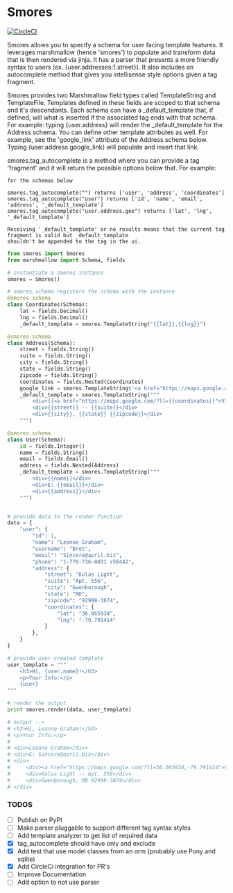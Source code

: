 # Smores

[![CircleCI](https://img.shields.io/circleci/project/github/codylandry/Smores.svg)](https://github.com/codylandry/Smores)

Smores allows you to specify a schema for user facing template features.  It leverages marshmallow (hence 'smores') to
populate and transform data that is then rendered via jinja.  It has a parser that presents a more friendly syntax to 
users (ex. {user.addresses:1.street}).  It also includes an autocomplete method that gives you intellisense style 
options given a tag fragment.  

Smores provides two Marshmallow field types called TemplateString and TemplateFile.  Templates defined in these fields
are scoped to that schema and it's descendants.  Each schema can have a _default_template that, if defined, will what
is inserted if the associated tag ends with that schema.  For example: typing {user.address} will render the _default_template
for the Address schema.  You can define other template attributes as well.  For example, see the 'google_link' attribute
of the Address schema below.  Typing {user.address.google_link} will populate and insert that link.  

smores.tag_autocomplete is a method where you can provide a tag 'fragment' and it will return the possible options below that.
For example:
    
    for the schemas below

    smores.tag_autocomplete("") returns ['user', 'address', 'coordinates']
    smores.tag_autocomplete("user") returns ['id', 'name', 'email', 'address', '_default_template']
    smores.tag_autocomplete("user.address.geo") returns ['lat', 'lng', '_default_template']
    
    Receiving '_default_template' or no results means that the current tag fragment is valid but _default_template
    shouldn't be appended to the tag in the ui.


```python
from smores import Smores
from marshmallow import Schema, fields

# instantiate a smores instance
smores = Smores()

# smores.schema registers the schema with the instance
@smores.schema
class Coordinates(Schema):
    lat = fields.Decimal()
    lng = fields.Decimal()
    _default_template = smores.TemplateString("{{lat}},{{lng}}")

@smores.schema
class Address(Schema):
    street = fields.String()
    suite = fields.String()
    city = fields.String()
    state = fields.String()
    zipcode = fields.String()
    coordinates = fields.Nested(Coordinates)
    google_link = smores.TemplateString('<a href="https://maps.google.com/?ll={{coordinates}}">View Map</a>')
    _default_template = smores.TemplateString("""
        <div>{{<a href="https://maps.google.com/?ll={{coordinates}}">View Map</a>}}</div>
        <div>{{street}} -- {{suite}}</div>
        <div>{{city}}, {{state}} {{zipcode}}</div>
    """)

@smores.schema
class User(Schema):
    id = fields.Integer()
    name = fields.String()
    email = fields.Email()
    address = fields.Nested(Address)
    _default_template = smores.TemplateString("""
        <div>{{name}}</div>
        <div>E: {{email}}</div>
        <div>{{address}}</div>
    """)


# provide data to the render function
data = {
    "user": {
        "id": 1,
        "name": "Leanne Graham",
        "username": "Bret",
        "email": "Sincere@april.biz",
        "phone": "1-770-736-8031 x56442",
        "address": {
            "street": "Kulas Light",
            "suite": "Apt. 556",
            "city": "Gwenborough",
            "state": "MD",
            "zipcode": "92998-3874",
            "coordinates": {
                "lat": "36.065934",
				"lng": "-79.791414"
            }
        },
    }
}

# provide user created template
user_template = """
    <h3>Hi, {user.name}!</h3>
    <p>Your Info:</p>
    {user}
"""

# render the output
print smores.render(data, user_template)

# output -->
# <h3>Hi, Leanne Graham!</h3>
# <p>Your Info:</p>
# 
# <div>Leanne Graham</div>
# <div>E: Sincere@april.biz</div>
# <div>
#     <div><a href="https://maps.google.com/?ll=36.065934,-79.791414">View Map</a></div>
#     <div>Kulas Light -- Apt. 556</div>
#     <div>Gwenborough, MD 92998-3874</div>
# </div>

```

### TODOS

- [ ] Publish on PyPI
- [ ] Make parser pluggable to support different tag syntax styles
- [ ] Add template analyzer to get list of required data
- [X] tag_autocomplete should have only and exclude
- [X] Add test that use model classes from an orm (probably use Pony and sqlite)
- [X] Add CircleCi integration for PR's
- [ ] Improve Documentation
- [ ] Add option to not use parser
